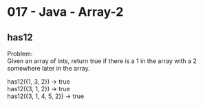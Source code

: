 017 - Java - Array-2
=====================

has12 
--------

Problem:  
Given an array of ints, return true if there is a 1 in the array with a 2 somewhere later in the array. 
>
has12({1, 3, 2}) → true  
has12({3, 1, 2}) → true  
has12({3, 1, 4, 5, 2}) → true  